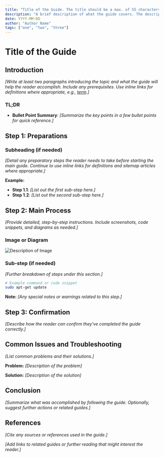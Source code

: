 ```yaml
---
title: "Title of the Guide. The title should be a max. of 55 characters."
description: "A brief description of what the guide covers. The description should be a maximum of 160 characters."
date: YYYY-MM-DD
author: "Author Name"
tags: ["one", "two", "three"]
---
```


# Title of the Guide

## Introduction

*[Write at least two paragraphs introducing the topic and what the guide will help the reader accomplish. Include any prerequisites. Use inline links for definitions where appropriate, e.g., [term](/definitions/term.md).]*

### TL;DR

- **Bullet Point Summary**: *[Summarize the key points in a few bullet points for quick reference.]*

## Step 1: Preparations

### Subheading (if needed)

*[Detail any preparatory steps the reader needs to take before starting the main guide. Continue to use inline links for definitions and sitemap articles where appropriate.]*

**Example:**

- **Step 1.1**: *[List out the first sub-step here.]*
- **Step 1.2**: *[List out the second sub-step here.]*

## Step 2: Main Process

*[Provide detailed, step-by-step instructions. Include screenshots, code snippets, and diagrams as needed.]*

### Image or Diagram

![Description of Image](/assets/YYYYMMDD_title_of_the_guide_img1.png)

### Sub-step (if needed)

*[Further breakdown of steps under this section.]*

```bash
# Example command or code snippet
sudo apt-get update
```

**Note:** *[Any special notes or warnings related to this step.]*

## Step 3: Confirmation

*[Describe how the reader can confirm they've completed the guide correctly.]*

## Common Issues and Troubleshooting

*[List common problems and their solutions.]*

**Problem:** *[Description of the problem]*

**Solution:** *[Description of the solution]*

## Conclusion

*[Summarize what was accomplished by following the guide. Optionally, suggest further actions or related guides.]*

## References

*[Cite any sources or references used in the guide.]*

*[Add links to related guides or further reading that might interest the reader.]*

<!-- Note on Definitions -->
<!-- Throughout this guide, link relevant terms to their definitions using inline Markdown links. -->
<!-- Format: [term](/definitions/term.md) -->
<!-- If a definition doesn't exist, create it in the definitions directory and link to it. -->